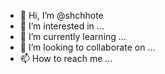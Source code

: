 - 👋 Hi, I’m @shchhote
- 👀 I’m interested in ...
- 🌱 I’m currently learning ...
- 💞️ I’m looking to collaborate on ...
- 📫 How to reach me ...

<!---
shchhote/shchhote is a ✨ special ✨ repository because its `README.md` (this file) appears on your GitHub profile.
You can click the Preview link to take a look at your changes.
--->
